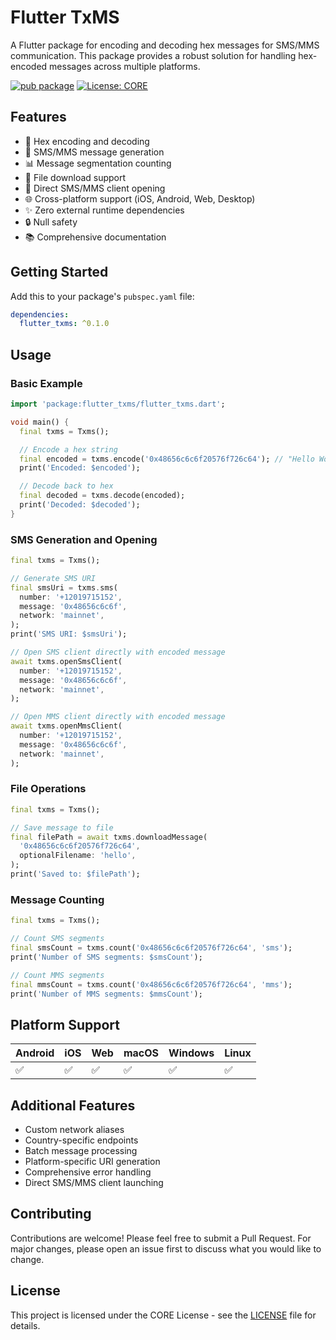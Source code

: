 # Flutter TxMS

A Flutter package for encoding and decoding hex messages for SMS/MMS communication. This package provides a robust solution for handling hex-encoded messages across multiple platforms.

[![pub package](https://img.shields.io/pub/v/flutter_txms.svg)](https://pub.dev/packages/flutter_txms)
[![License: CORE](https://img.shields.io/badge/License-CORE-yellow.svg)](LICENSE)

## Features

- 🔄 Hex encoding and decoding
- 📱 SMS/MMS message generation
- 📊 Message segmentation counting
- 💾 File download support
- 📲 Direct SMS/MMS client opening
- 🌐 Cross-platform support (iOS, Android, Web, Desktop)
- ✨ Zero external runtime dependencies
- 🔒 Null safety
- 📚 Comprehensive documentation

## Getting Started

Add this to your package's `pubspec.yaml` file:

```yaml
dependencies:
  flutter_txms: ^0.1.0
```

## Usage

### Basic Example

```dart
import 'package:flutter_txms/flutter_txms.dart';

void main() {
  final txms = Txms();

  // Encode a hex string
  final encoded = txms.encode('0x48656c6c6f20576f726c64'); // "Hello World"
  print('Encoded: $encoded');

  // Decode back to hex
  final decoded = txms.decode(encoded);
  print('Decoded: $decoded');
}
```

### SMS Generation and Opening

```dart
final txms = Txms();

// Generate SMS URI
final smsUri = txms.sms(
  number: '+12019715152',
  message: '0x48656c6c6f',
  network: 'mainnet',
);
print('SMS URI: $smsUri');

// Open SMS client directly with encoded message
await txms.openSmsClient(
  number: '+12019715152',
  message: '0x48656c6c6f',
  network: 'mainnet',
);

// Open MMS client directly with encoded message
await txms.openMmsClient(
  number: '+12019715152',
  message: '0x48656c6c6f',
  network: 'mainnet',
);
```

### File Operations

```dart
final txms = Txms();

// Save message to file
final filePath = await txms.downloadMessage(
  '0x48656c6c6f20576f726c64',
  optionalFilename: 'hello',
);
print('Saved to: $filePath');
```

### Message Counting

```dart
final txms = Txms();

// Count SMS segments
final smsCount = txms.count('0x48656c6c6f20576f726c64', 'sms');
print('Number of SMS segments: $smsCount');

// Count MMS segments
final mmsCount = txms.count('0x48656c6c6f20576f726c64', 'mms');
print('Number of MMS segments: $mmsCount');
```

## Platform Support

| Android | iOS | Web | macOS | Windows | Linux |
|---------|-----|-----|-------|---------|-------|
| ✅      | ✅  | ✅  | ✅    | ✅     | ✅     |

## Additional Features

- Custom network aliases
- Country-specific endpoints
- Batch message processing
- Platform-specific URI generation
- Comprehensive error handling
- Direct SMS/MMS client launching

## Contributing

Contributions are welcome! Please feel free to submit a Pull Request. For major changes, please open an issue first to discuss what you would like to change.

## License

This project is licensed under the CORE License - see the [LICENSE](LICENSE) file for details.
